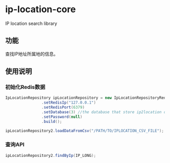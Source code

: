 # ip-location-core
IP location search library

## 功能
查找IP地址所属地的信息。

## 使用说明
### 初始化Redis数据
```Java
IpLocationRepository ipLocationRepository = new IpLocationRepositoryRedisImpl.Builder()
                .setRedisIp("127.0.0.1")
                .setRedisPort(6379)
                .setDatabase(3) //the database that store ip2location data
                .setPassword(null)
                .build();

ipLocationRepository2.loadDataFromCsv("/PATH/TO/IPLOCATION_CSV_FILE");
```
### 查询API
```Java
ipLocationRepository2.findByIp(IP_LONG);
```

